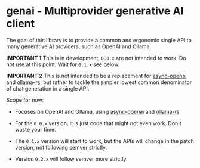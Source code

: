 # genai - Multiprovider generative AI client

The goal of this library is to provide a common and ergonomic single API to many generative AI providers, such as OpenAI and Ollama.

**IMPORTANT 1** This is in development, `0.0.x` are not intended to work. Do not use at this point. Wait for `0.1.x` see below.

**IMPORTANT 2** This is not intended to be a replacement for [async-openai](https://crates.io/search?q=async-openai) and [ollama-rs](https://crates.io/crates/ollama-rs), but rather to tackle the simpler lowest common denominator of chat generation in a single API.

Scope for now:

- Focuses on OpenAI and Ollama, using [async-openai](https://crates.io/search?q=async-openai) and [ollama-rs](https://crates.io/crates/ollama-rs)

- For the `0.0.x` version, it is just code that might not even work. Don't waste your time.

- The `0.1.x` version will start to work, but the APIs will change in the patch version, not following semver strictly.

- Version `0.2.x` will follow semver more strictly.